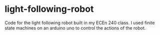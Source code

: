 # light-following-robot
Code for the light following robot built in my ECEn 240 class. I used finite state machines on an arduino uno to control the actions of the robot. 
